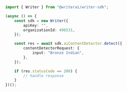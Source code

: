 <!-- Start SDK Example Usage -->


```typescript
import { Writer } from "@writerai/writer-sdk";

(async () => {
    const sdk = new Writer({
        apiKey: "",
        organizationId: 496531,
    });

    const res = await sdk.aiContentDetector.detect({
        contentDetectorRequest: {
            input: "Bronze Indian",
        },
    });

    if (res.statusCode == 200) {
        // handle response
    }
})();

```
<!-- End SDK Example Usage -->